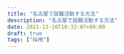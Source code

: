 ```yaml
---
title: "名古屋で就職活動する方法"
description: "名古屋で就職活動する方法"
date: 2021-12-10T18:32:07+09:00
draft: true
tags: ["採用"]
---
```



